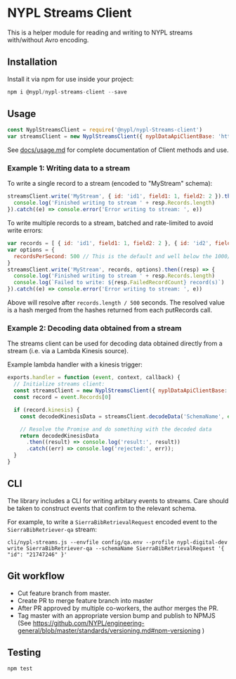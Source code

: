 # NYPL Streams Client

This is a helper module for reading and writing to NYPL streams with/without Avro encoding.

## Installation

Install it via npm for use inside your project:

```js
npm i @nypl/nypl-streams-client --save
```

## Usage

```js
const NyplStreamsClient = require('@nypl/nypl-Streams-client')
var streamsClient = new NyplStreamsClient({ nyplDataApiClientBase: 'http://example.com/api/v0.1/' })
```

See [docs/usage.md](docs/usage.md) for complete documentation of Client methods and use.

### Example 1: Writing data to a stream

To write a single record to a stream (encoded to "MyStream" schema):
```js
streamsClient.write('MyStream', { id: 'id1', field1: 1, field2: 2 }).then((resp) => {
  console.log('Finished writing to stream ' + resp.Records.length)
}).catch((e) => console.error('Error writing to stream: ', e))
```

To write multiple records to a stream, batched and rate-limited to avoid write errors:
```js
var records = [ { id: 'id1', field1: 1, field2: 2 }, { id: 'id2', field1: 1 }, ... ] // Array of any length
var options = {
  recordsPerSecond: 500 // This is the default and well below the 1000/s AWS constraint
}
streamsClient.write('MyStream', records, options).then((resp) => {
  console.log('Finished writing to stream ' + resp.Records.length)
  console.log(`Failed to write: ${resp.FailedRecordCount} record(s)`)
}).catch((e) => console.error('Error writing to stream: ', e))
```

Above will resolve after `records.length / 500` seconds. The resolved value is a hash merged from the hashes returned from each putRecords call.

### Example 2: Decoding data obtained from a stream

The streams client can be used for decoding data obtained directly from a stream (i.e. via a Lambda Kinesis source).

Example lambda handler with a kinesis trigger:

```js
exports.handler = function (event, context, callback) {
  // Initialize streams client:
  const streamsClient = new NyplStreamsClient({ nyplDataApiClientBase: 'http://example.com/api/v0.1/' })
  const record = event.Records[0]

  if (record.kinesis) {
    const decodedKinesisData = streamsClient.decodeData('SchemaName', event.Records.map(record => record.kinesis.data));

    // Resolve the Promise and do something with the decoded data
    return decodedKinesisData
      .then((result) => console.log('result:', result))
      .catch((err) => console.log('rejected:', err));
  }
}
```

## CLI

The library includes a CLI for writing arbitary events to streams. Care should be taken to construct events that confirm to the relevant schema.

For example, to write a `SierraBibRetrievalRequest` encoded event to the `SierraBibRetriever-qa` stream:
```
cli/nypl-streams.js --envfile config/qa.env --profile nypl-digital-dev write SierraBibRetriever-qa --schemaName SierraBibRetrievalRequest '{ "id": "21747246" }'
```

## Git workflow

 - Cut feature branch from master.
 - Create PR to merge feature branch into master
 - After PR approved by multiple co-workers, the author merges the PR.
 - Tag master with an appropriate version bump and publish to NPMJS (See https://github.com/NYPL/engineering-general/blob/master/standards/versioning.md#npm-versioning )


## Testing

```js
npm test
```
